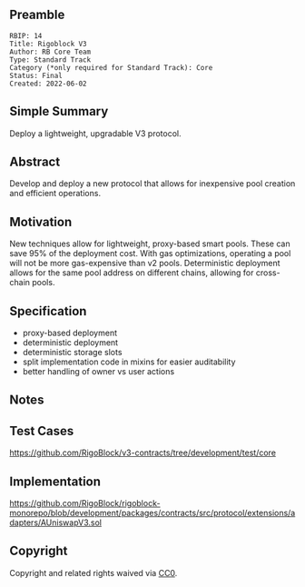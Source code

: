 ## Preamble

    RBIP: 14
    Title: Rigoblock V3
    Author: RB Core Team
    Type: Standard Track
    Category (*only required for Standard Track): Core
    Status: Final
    Created: 2022-06-02

## Simple Summary

Deploy a lightweight, upgradable V3 protocol.

## Abstract

Develop and deploy a new protocol that allows for inexpensive pool creation and efficient operations.

## Motivation

New techniques allow for lightweight, proxy-based smart pools. These can save 95% of the deployment cost.
With gas optimizations, operating a pool will not be more gas-expensive than v2 pools.
Deterministic deployment allows for the same pool address on different chains, allowing for cross-chain pools.

## Specification

- proxy-based deployment
- deterministic deployment
- deterministic storage slots
- split implementation code in mixins for easier auditability
- better handling of owner vs user actions

## Notes

## Test Cases

https://github.com/RigoBlock/v3-contracts/tree/development/test/core

## Implementation

[https://github.com/RigoBlock/rigoblock-monorepo/blob/development/packages/contracts/src/protocol/extensions/adapters/AUniswapV3.sol
](https://github.com/RigoBlock/v3-contracts/tree/development/contracts)

## Copyright

Copyright and related rights waived via [CC0](https://creativecommons.org/publicdomain/zero/1.0/).
